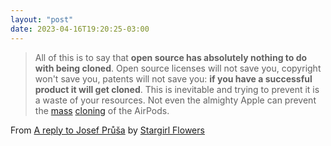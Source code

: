 ```yaml
---
layout: "post"
date: 2023-04-16T19:20:25-03:00
---
```


> All of this is to say that **open source has absolutely nothing to do with being cloned**. Open source licenses will not save you, copyright won't save you, patents will not save you: **if you have a successful product it will get cloned**. This is inevitable and trying to prevent it is a waste of your resources. Not even the almighty Apple can prevent the [mass](https://www.tomsguide.com/round-up/best-fake-airpods) [cloning](https://www.reddit.com/r/AirReps/comments/vrbms4/ultimate_guide_to_airpods_clones_202223/) of the AirPods.

From [A reply to Josef Průša](https://blog.thea.codes/a-reply-to-josef-prusa/) by [Stargirl Flowers](https://thea.codes/)

